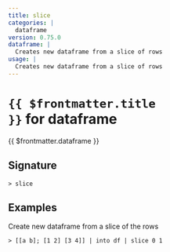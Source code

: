 ```yaml
---
title: slice
categories: |
  dataframe
version: 0.75.0
dataframe: |
  Creates new dataframe from a slice of rows
usage: |
  Creates new dataframe from a slice of rows
---
```


# <code>{{ $frontmatter.title }}</code> for dataframe

<div class='command-title'>{{ $frontmatter.dataframe }}</div>

## Signature

```> slice ```

## Examples

Create new dataframe from a slice of the rows
```shell
> [[a b]; [1 2] [3 4]] | into df | slice 0 1
```
